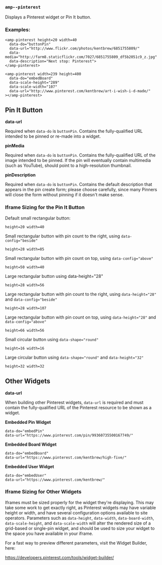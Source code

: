 <!---
Copyright 2015 Pinterest, Inc. All Rights Reserved.

Licensed under the Apache License, Version 2.0 (the "License");
you may not use this file except in compliance with the License.
You may obtain a copy of the License at

      http://www.apache.org/licenses/LICENSE-2.0

Unless required by applicable law or agreed to in writing, software
distributed under the License is distributed on an "AS-IS" BASIS,
WITHOUT WARRANTIES OR CONDITIONS OF ANY KIND, either express or implied.
See the License for the specific language governing permissions and
limitations under the License.
-->

### <a name=”amp-pinterest”></a> `amp--pinterest`

Displays a Pinterest widget or Pin It button.

### Examples:

    <amp-pinterest height=20 width=40
      data-do="buttonPin"
      data-url="http://www.flickr.com/photos/kentbrew/6851755809/"
      data-media="http://farm8.staticflickr.com/7027/6851755809_df5b2051c9_z.jpg"
      data-description="Next stop: Pinterest">
    </amp-pinterest>

    <amp-pinterest width=239 height=400
      data-do="embedBoard"
      data-scale-height="289"
      data-scale-width="107"
      data-url="http://www.pinterest.com/kentbrew/art-i-wish-i-d-made/"
    ></amp-pinterest>

## Pin It Button

**data-url**

Required when `data-do` is `buttonPin`.  Contains the fully-qualified URL intended to be pinned or re-made into a widget.

**pinMedia**

Required when `data-do` is `buttonPin`.  Contains the fully-qualified URL of the image intended to be pinned. If the pin will eventually contain multimedia (such as YouTube), should point to a high-resolution thumbnail.

**pinDescription**

Required when `data-do` is `buttonPin`.  Contains the default description that appears in the pin create form; please choose carefully, since many Pinners will close the form without pinning if it doesn't make sense.

### Iframe Sizing for the Pin It Button

Default small rectangular button:

    height=20 width=40

Small rectangular button with pin count to the right, using `data-config="beside"`

    height=28 width=85

Small rectangular button with pin count on top, using `data-config="above"`

    height=50 width=40

Large rectangular button using data-height="28"

    height=28 width=56

Large rectangular button with pin count to the right, using `data-height="28"` and `data-config="beside"`

    height=28 width=107

Large rectangular button with pin count on top, using `data-height="28"` and `data-config="above"`

    height=66 width=56

Small circular button using `data-shape="round"`

    height=16 width=16

Large circular button using `data-shape="round"` and `data-height="32"`

    height=32 width=32

## Other Widgets

**data-url**

When building other Pinterest widgets, `data-url` is required and must contain the fully-qualified URL of the Pinterest resource to be shown as a widget.

**Embedded Pin Widget**

    data-do="embedPin"
    data-url="https://www.pinterest.com/pin/99360735500167749/"

**Embedded Board Widget**

    data-do="embedBoard"
    data-url="https://www.pinterest.com/kentbrew/high-five/"

**Embedded User Widget**

    data-do="embedUser"
    data-url="https://www.pinterest.com/kentbrew/"
 
### Iframe Sizing for Other Widgets

Iframes must be sized properly for the widget they're displaying. This may take some work to get exactly right, as Pinterest widgets may have variable height or width, and have several configuration options available to site operators. Parameters such as `data-height`, `data-width`, `data-board-width`, `data-scale-height`, and `data-scale-width` will alter the rendered size of a grid-based or single-pin widget, and should be used to size your widget to the space you have available in your iframe. 

For a fast way to preview different parameters, visit the Widget Builder, here:

https://developers.pinterest.com/tools/widget-builder/
